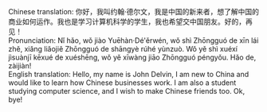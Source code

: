 Chinese translation: 你好，我叫约翰·德尔文，我是中国的新来者，想了解中国的商业如何运作。我也是学习计算机科学的学生，我也希望交中国朋友。好的，再见！  
Pronunciation: Nǐ hǎo, wǒ jiào Yuēhàn·Dé'ěrwén, wǒ shì Zhōngguó de xīn lái zhě, xiǎng liǎojiě Zhōngguó de shāngyè rúhé yùnzuò. Wǒ yě shì xuéxí jìsuànjī kēxué de xuéshēng, wǒ yě xīwàng jiāo Zhōngguó péngyǒu. Hǎo de, zàijiàn!  
English translation: Hello, my name is John Delvin, I am new to China and would like to learn how Chinese businesses work. I am also a student studying computer science, and I wish to make Chinese friends too. Ok, bye!